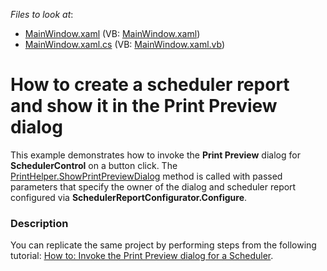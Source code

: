 <!-- default file list -->
*Files to look at*:

* [MainWindow.xaml](./CS/WpfApplication1/MainWindow.xaml) (VB: [MainWindow.xaml](./VB/WpfApplication1/MainWindow.xaml))
* [MainWindow.xaml.cs](./CS/WpfApplication1/MainWindow.xaml.cs) (VB: [MainWindow.xaml.vb](./VB/WpfApplication1/MainWindow.xaml.vb))
<!-- default file list end -->
# How to create a scheduler report and show it in the Print Preview dialog


<p>This example demonstrates how to invoke the <strong>Print Preview</strong> dialog for <strong>SchedulerControl</strong> on a button click. The <a href="http://documentation.devexpress.com/#WPF/DevExpressXpfPrintingPrintHelper_ShowPrintPreviewDialogtopic"><u>PrintHelper.ShowPrintPreviewDialog</u></a> method is called with passed parameters that specify the owner of the dialog and scheduler report configured via <strong>SchedulerReportConfigurator.Configure</strong>.</p>


<h3>Description</h3>

<p>You can replicate the same project by performing steps from the following tutorial: <a href="http://help.devexpress.com/#WPF/CustomDocument11532"><u>How to: Invoke the Print Preview dialog for a Scheduler</u></a>.</p>

<br/>


